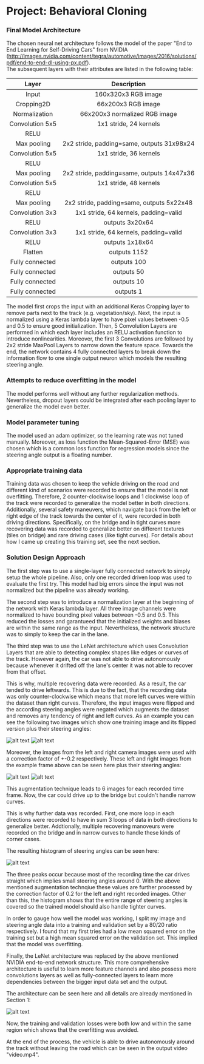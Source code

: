 # Project: Behavioral Cloning

[//]: # (Image References)

[image1]: ./report_images/nvidia_net.png "Neural net architecture"
[image2]: ./report_images/image.jpg "Training data image"
[image3]: ./report_images/flipped_image.jpg "Flipped training data image"
[image4]: ./report_images/left_image.jpg "Left training data image"
[image5]: ./report_images/right_image.jpg "Right training data image"
[image6]: ./report_images/hist.png "Histogram of steering angles"

### Final Model Architecture

The chosen neural net architecture follows the model of the paper "End to End Learning for Self-Driving Cars" from NVIDIA (http://images.nvidia.com/content/tegra/automotive/images/2016/solutions/pdf/end-to-end-dl-using-px.pdf).  
The subsequent layers with their attributes are listed in the following table:

| Layer         		|     Description	        					| 
|:---------------------:|:---------------------------------------------:| 
| Input         		| 160x320x3 RGB image   							|
| Cropping2D         		| 66x200x3 RGB image   							|
| Normalization        		| 66x200x3 normalized RGB image   							| 
| Convolution 5x5     	| 1x1 stride, 24 kernels 	|
| RELU					|												|
| Max pooling	      	| 2x2 stride, padding=same, outputs 31x98x24				|
| Convolution 5x5	    | 1x1 stride, 36 kernels      									|
| RELU					|												|
| Max pooling	      	| 2x2 stride, padding=same,  outputs 14x47x36 				|
| Convolution 5x5	    | 1x1 stride, 48 kernels      									|
| RELU					|												|
| Max pooling	      	| 2x2 stride, padding=same,  outputs 5x22x48				|
| Convolution 3x3	    | 1x1 stride, 64 kernels, padding=valid      									|
| RELU					|	outputs 3x20x64											|
| Convolution 3x3	    | 1x1 stride, 64 kernels, padding=valid      									|
| RELU					|	outputs 1x18x64		
| Flatten       | outputs 1152  |
| Fully connected		| outputs 100        									|
| Fully connected		| outputs 50        									|
| Fully connected		| outputs 10        									|
| Fully connected		| outputs 1        									|

The model first crops the input with an additional Keras Cropping layer to remove parts next to the track (e.g. vegetation/sky).
Next, the input is normalized using a Keras lambda layer to have pixel values between -0.5 and 0.5 to ensure good initialization.
Then, 5 Convolution Layers are performed in which each layer includes an RELU activation function to introduce nonlinearities.
Moreover, the first 3 Convolutions are followed by 2x2 stride MaxPool Layers to narrow down the feature space.
Towards the end, the network contains 4 fully connected layers to break down the information flow to one single output neuron which models the resulting steering angle.

### Attempts to reduce overfitting in the model

The model performs well without any further regularization methods.
Nevertheless, dropout layers could be integrated after each pooling layer to generalize the model even better.

### Model parameter tuning

The model used an adam optimizer, so the learning rate was not tuned manually.
Moreover, as loss function the Mean-Squared-Error (MSE) was chosen which is a common loss function for regression models since the steering angle output is a floating number.

### Appropriate training data

Training data was chosen to keep the vehicle driving on the road and different kind of scenarios were recorded to ensure that the model is not overfitting. Therefore, 2 counter-clockwise loops and 1 clockwise loop of the track were recorded to generalize the model better in both directions. Additionally, several safety maneuvers, which navigate back from the left or right edge of the track towards the center of it, were recorded in both driving directions. Specifically, on the bridge and in tight curves more recovering data was recorded to generalize better on different textures (tiles on bridge) and rare driving cases (like tight curves). For details about how I came up creating this training set, see the next section. 

### Solution Design Approach

The first step was to use a single-layer fully connected network to simply setup the whole pipeline.
Also, only one recorded driven loop was used to evaluate the first try.
This model had big errors since the input was not normalized but the pipeline was already working.  

The second step was to introduce a normalization layer at the beginning of the network with Keras lambda layer.
All three image channels were normalized to have bounding pixel values between -0.5 and 0.5.
This reduced the losses and garantueed that the initialized weights and biases are within the same range as the input.
Nevertheless, the network structure was to simply to keep the car in the lane.

The third step was to use the LeNet architecture which uses Convolution Layers that are able to detecting complex shapes like edges or curves of the track.
However again, the car was not able to drive autonomously because whenever it drifted off the lane's center it was not able to recover from that offset.  

This is why, multiple recovering data were recorded.
As a result, the car tended to drive leftwards.
This is due to the fact, that the recording data was only counter-clockwise which means that more left curves were within the dataset than right curves. Therefore, the input images were flipped and the according steering angles were negated which augments the dataset and removes any tendency of right and left curves.
As an example you can see the following two images which show one training image and its flipped version plus their steering angles:

![alt text][image2]
![alt text][image3]

Moreover, the images from the left and right camera images were used with a correction factor of +-0.2 respectively.
These left and right images from the example frame above can be seen here plus their steering angles:

![alt text][image4]
![alt text][image5]

This augmentation technique leads to 6 images for each recorded time frame.
Now, the car could drive up to the bridge but couldn't handle narrow curves.  

This is why further data was recorded. First, one more loop in each directions were recorded to have in sum 3 loops of data in both directions to generalize better. Addtionally, multiple recovering manoveurs were recorded on the bridge and in narrow curves to handle these kinds of corner cases.  

The resulting histogram of steering angles can be seen here:

![alt text][image6]

The three peaks occur because most of the recording time the car drives straight which implies small steering angles around 0. With the above mentioned augmentation technqiue these values are further processed by the correction factor of 0.2 for the left and right recorded images. Other than this, the histogram shows that the entire range of steering angles is covered so the trained model should also handle tighter curves.

In order to gauge how well the model was working, I split my image and steering angle data into a training and validation set by a 80/20 ratio respectively. I found that my first tries had a low mean squared error on the training set but a high mean squared error on the validation set. This implied that the model was overfitting.  

Finally, the LeNet architecture was replaced by the above mentioned NVIDIA end-to-end network structure. This more comprehensive architecture is useful to learn more feature channels and also possess more convolutions layers as well as fully-connected layers to learn more dependencies between the bigger input data set and the output.

The architecture can be seen here and all details are already mentioned in Section 1:

![alt text][image1]

Now, the training and validation losses were both low and within the same region which shows that the overfitting was avoided.


At the end of the process, the vehicle is able to drive autonomously around the track without leaving the road which can be seen in the output video "video.mp4".
